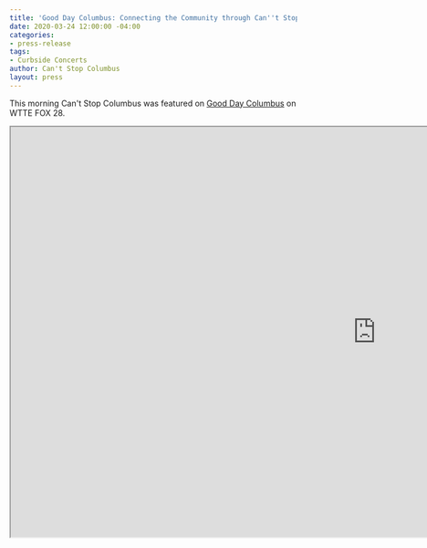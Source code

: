 ```yaml
---
title: 'Good Day Columbus: Connecting the Community through Can''t Stop Columbus'
date: 2020-03-24 12:00:00 -04:00
categories:
- press-release
tags:
- Curbside Concerts
author: Can't Stop Columbus
layout: press
---
```


This morning Can't Stop Columbus was featured on [Good Day Columbus](https://myfox28columbus.com/good-day-columbus/connecting-the-community-through-cant-stop-columbus) on WTTE FOX 28.

<iframe width='1280' height='720' src='http://sinclairstoryline.com/resources/embeds/jw8-embed.html?client=googima&file=https://content.uplynk.com/003a8cc9-f80b-4872-96aa-eecdb2c5dd30.m3u8&autostart=false' /></iframe>